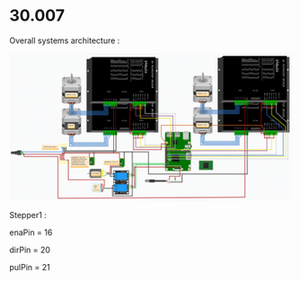 # 30.007

Overall systems architecture :

<p align="center">
  <img width="auto" height="auto" src="./assets/systemsdiag.png">
</p>



Stepper1 : 

enaPin = 16

dirPin = 20

pulPin = 21

